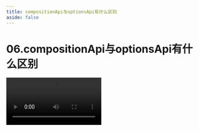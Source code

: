 ```yaml
---
title: compositionApi与optionsApi有什么区别
aside: false
---
```


# 06.compositionApi与optionsApi有什么区别

<video autoplay src="http://qn.chinavanes.com/interview/vue-interview/06.compositionApi与optionsApi有什么区别.mp4" controls controlsList="nodownload" width="50%"/>

